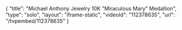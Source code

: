 {
    "title": "Michael Anthony Jewelry 10K \"Miraculous Mary\" Medallion",
    "type": "solo",
    "layout": "iframe-static",
    "videoId": "112378635",
    "url": "\/tvpembed\/112378635"
}